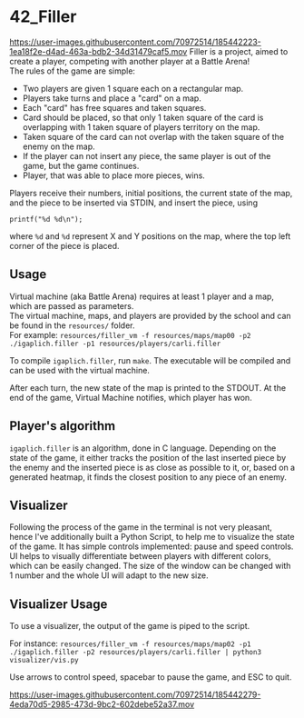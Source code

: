 # 42_Filler
https://user-images.githubusercontent.com/70972514/185442223-1ea18f2e-d4ad-463a-bdb2-34d31479caf5.mov
Filler is a project, aimed to create a player, competing with another player at a Battle Arena! <br>
The rules of the game are simple:
<ul>
  <li>Two players are given 1 square each on a rectangular map.</li>
  <li>Players take turns and place a "card" on a map.</li>
  <li>Each "card" has free squares and taken squares.</li>
  <li>Card should be placed, so that only 1 taken square of the card is overlapping with 1 taken square of players territory on the map.</li>
  <li>Taken square of the card can not overlap with the taken square of the enemy on the map.</li>
  <li>If the player can not insert any piece, the same player is out of the game, but the game continues.</li>
  <li>Player, that was able to place more pieces, wins.</li>
</ul>
Players receive their numbers, initial positions, the current state of the map, and the piece to be inserted via STDIN, and insert the piece, using 

```printf("%d %d\n");```

where ```%d``` and ```%d``` represent X and Y positions on the map, where the top left corner of the piece is placed.

## Usage

Virtual machine (aka Battle Arena) requires at least 1 player and a map, which are passed as parameters. <br>
The virtual machine, maps, and players are provided by the school and can be found in the ```resources/``` folder. <br>
For example:
```resources/filler_vm -f resources/maps/map00 -p2 ./igaplich.filler -p1 resources/players/carli.filler```

To compile ```igaplich.filler```, run ```make```. The executable will be compiled and can be used with the virtual machine.

After each turn, the new state of the map is printed to the STDOUT. At the end of the game, Virtual Machine notifies, which player has won.

## Player's algorithm

```igaplich.filler``` is an algorithm, done in C language. Depending on the state of the game, it either tracks the position of the last inserted piece by the enemy and the inserted piece is as close as possible to it, or, based on a generated heatmap, it finds the closest position to any piece of an enemy.

## Visualizer

Following the process of the game in the terminal is not very pleasant, hence I've additionally built a Python Script, to help me to visualize the state of the game. It has simple controls implemented: pause and speed controls. UI helps to visually differentiate between players with different colors, which can be easily changed. The size of the window can be changed with 1 number and the whole UI will adapt to the new size.

## Visualizer Usage

To use a visualizer, the output of the game is piped to the script.

For instance:
```resources/filler_vm -f resources/maps/map02 -p1 ./igaplich.filler -p2 resources/players/carli.filler | python3 visualizer/vis.py```

Use arrows to control speed, spacebar to pause the game, and ESC to quit.


https://user-images.githubusercontent.com/70972514/185442279-4eda70d5-2985-473d-9bc2-602debe52a37.mov
